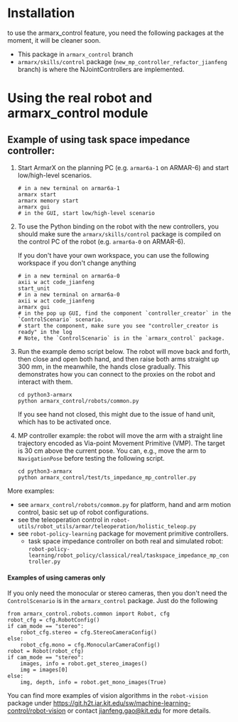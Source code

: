 # Installation

to use the armarx_control feature, you need the following packages at the moment, it will
be cleaner soon.
- This package in `armarx_control` branch
- `armarx/skills/control` package (`new_mp_controller_refactor_jianfeng` branch) is where the NJointControllers are implemented.


# Using the real robot and armarx_control module

## Example of using task space impedance controller:
1. Start ArmarX on the planning PC (e.g. `armar6a-1` on ARMAR-6) and start low/high-level scenarios. 
   ```shell
   # in a new terminal on armar6a-1
   armarx start
   armarx memory start
   armarx gui
   # in the GUI, start low/high-level scenario
   ```
2. To use the Python binding on the robot with the new controllers, you should make sure the `armarx/skills/control` 
   package is compiled on the control PC of the robot (e.g. `armar6a-0` on ARMAR-6). 
   
   If you don't have your own workspace, you can use the following workspace if you don't change anything
    ```shell
    # in a new terminal on armar6a-0
    axii w act code_jianfeng
    start_unit
    # in a new terminal on armar6a-0
    axii w act code_jianfeng
    armarx gui
    # in the pop up GUI, find the component `controller_creator` in the `ControlScenario` scenario.
    # start the component, make sure you see "controller_creator is ready" in the log
    # Note, the `ControlScenario` is in the `armarx_control` package.
    ```
3. Run the example demo script below. The robot will move back and forth, then close and open both hand, and then raise both arms straight up 300 mm, in
   the meanwhile, the hands close gradually. This demonstrates how you can connect to the proxies on the robot and interact with them.
    ```shell
    cd python3-armarx
    python armarx_control/robots/common.py
    ```
   If you see hand not closed, this might due to the issue of hand unit, which has to be activated once.
4. MP controller example: the robot will move the arm with a straight line trajectory encoded as Via-point Movement Primitive (VMP). The target is 
   30 cm above the current pose. You can, e.g., move the arm to `NavigationPose` before testing the following script.
    ```shell
    cd python3-armarx
    python armarx_control/test/ts_impedance_mp_controller.py
    ```

More examples:
- see `armarx_control/robots/commom.py` for platform, hand and arm motion control, basic set up of robot configurations.
- see the teleoperation control in `robot-utils/robot_utils/armar/teleoperation/holistic_teleop.py`
- see `robot-policy-learning` package for movement primitive controllers. 
  - task space impedance controller on both real and simulated robot: `robot-policy-learning/robot_policy/classical/real/taskspace_impedance_mp_controller.py`

#### Examples of using cameras only
If you only need the monocular or stereo cameras, then you don't need the `ControlScenario` is in the `armarx_control` package.
Just do the following

```shell
from armarx_control.robots.common import Robot, cfg
robot_cfg = cfg.RobotConfig()
if cam_mode == "stereo":
    robot_cfg.stereo = cfg.StereoCameraConfig()
else:
    robot_cfg.mono = cfg.MonocularCameraConfig()
robot = Robot(robot_cfg)
if cam_mode == "stereo":
    images, info = robot.get_stereo_images()
    img = images[0]
else:
    img, depth, info = robot.get_mono_images(True)
```

You can find more examples of vision algorithms in the `robot-vision` package under https://git.h2t.iar.kit.edu/sw/machine-learning-control/robot-vision
or contact jianfeng.gao@kit.edu for more details.